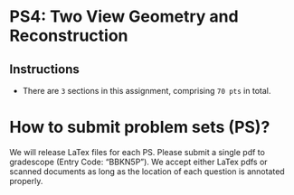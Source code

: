 # PS4: Two View Geometry and Reconstruction

## Instructions
* There are `3` sections in this assignment, comprising `70 pts` in total.


# How to submit problem sets (PS)?
We will release LaTex files for each PS. Please submit a single pdf to gradescope (Entry Code: “BBKN5P”). We accept either LaTex pdfs or scanned documents as long as the location of each question is annotated properly.
